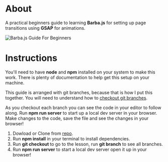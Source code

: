 # About

A practical beginners guide to learning **Barba.js** for setting up page transitions using **GSAP** for animations.

![Barba.js Guide For Beginners](https://github.com/telagraphic/barba-page-transitions-guide/blob/master/img/page-transitions-guide.gif)

# Instructions

You'll need to have **node** and **npm** installed on your system to make this work.
There is plenty of documentation to help get this setup on your machine.

This guide is arranged with git branches, because that is how I put this together.
You will need to understand how to [checkout git branches](https://www.atlassian.com/git/tutorials/using-branches/git-checkout).

As you checkout each branch you can see the code in your editor to follow along.
Run **npm run server** to start up a local dev server in your browser.
Make changes to the code, save the file and see the changes in your browser!

1. Dowload or Clone from [repo](https://github.com/telagraphic/barba-page-transitions-guide).
2. Run **npm install** in your terminal to install dependencies.
3. Run **git checkout <branch-name>** to go to the lesson, run **git branch** to see all branches.
3. Run **npm run server** to start a local dev server open it up in your browser!

